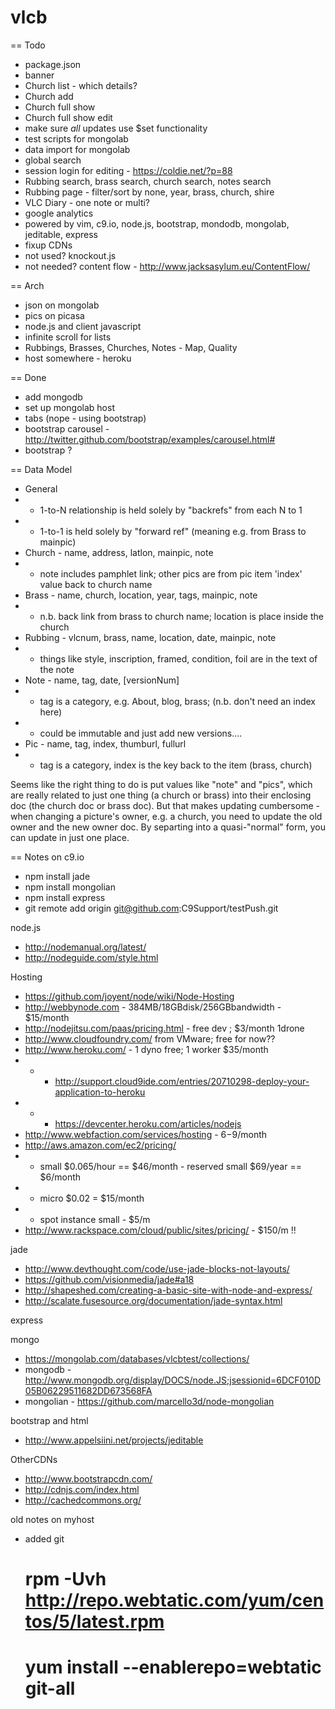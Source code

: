 vlcb
====

== Todo
- package.json
- banner
- Church list - which details?
- Church add
- Church full show
- Church full show edit
- make sure *all* updates use $set functionality
- test scripts for mongolab
- data import for mongolab
- global search
- session login for editing - https://coldie.net/?p=88
- Rubbing search, brass search, church search, notes search
- Rubbing page - filter/sort by none, year, brass, church, shire
- VLC Diary - one note or multi?
- google analytics
- powered by vim, c9.io, node.js, bootstrap, mondodb, mongolab, jeditable, express
- fixup CDNs
- not used? knockout.js
- not needed? content flow - http://www.jacksasylum.eu/ContentFlow/

== Arch
- json on mongolab
- pics on picasa
- node.js and client javascript
- infinite scroll for lists
- Rubbings, Brasses, Churches, Notes - Map, Quality
- host somewhere - heroku

== Done
- add mongodb
- set up mongolab host
- tabs (nope - using bootstrap)
- bootstrap carousel - http://twitter.github.com/bootstrap/examples/carousel.html#
- bootstrap ?

== Data Model
* General
* * 1-to-N relationship is held solely by "backrefs" from each N to 1
* * 1-to-1 is held solely by "forward ref" (meaning e.g. from Brass to mainpic)
* Church -  name, address, latlon, mainpic, note
* * note includes pamphlet link; other pics are from pic item 'index' value back to church name
* Brass - name, church, location, year, tags, mainpic, note
* * n.b. back link from brass to church name; location is place inside the church
* Rubbing - vlcnum, brass, name, location, date, mainpic, note
* * things like style, inscription, framed, condition, foil are in the text of the note
* Note - name, tag, date, [versionNum]
* * tag is a category, e.g. About, blog, brass; (n.b. don't need an index here)
* * could be immutable and just add new versions....
* Pic - name, tag, index, thumburl, fullurl
* * tag is a category, index is the key back to the item (brass, church)

Seems like the right thing to do is put values like "note" and "pics", which
are really related to just one thing (a church or brass) into their enclosing doc
(the church doc or brass doc). But that makes updating cumbersome - when changing
a picture's owner, e.g. a church, you need to update the old owner and the new owner
doc. By separting into a quasi-"normal" form, you can update in just one place.

== Notes on c9.io
- npm install jade
- npm install mongolian
- npm install express
- git remote add origin git@github.com:C9Support/testPush.git 

node.js
* http://nodemanual.org/latest/
* http://nodeguide.com/style.html

Hosting
* https://github.com/joyent/node/wiki/Node-Hosting
* http://webbynode.com - 384MB/18GBdisk/256GBbandwidth - $15/month
* http://nodejitsu.com/paas/pricing.html - free dev ; $3/month 1drone
* http://www.cloudfoundry.com/ from VMware; free for now??
* http://www.heroku.com/ - 1 dyno free; 1 worker $35/month
* * - http://support.cloud9ide.com/entries/20710298-deploy-your-application-to-heroku
* * - https://devcenter.heroku.com/articles/nodejs
* http://www.webfaction.com/services/hosting  - $6-$9/month
* http://aws.amazon.com/ec2/pricing/
* * small $0.065/hour == $46/month   - reserved small $69/year == $6/month
* * micro $0.02 = $15/month
* * spot instance small - $5/m
* http://www.rackspace.com/cloud/public/sites/pricing/ - $150/m !!

jade
* http://www.devthought.com/code/use-jade-blocks-not-layouts/
* https://github.com/visionmedia/jade#a18
* http://shapeshed.com/creating-a-basic-site-with-node-and-express/
* http://scalate.fusesource.org/documentation/jade-syntax.html

express

mongo
* https://mongolab.com/databases/vlcbtest/collections/
* mongodb - http://www.mongodb.org/display/DOCS/node.JS;jsessionid=6DCF010D05B06229511682DD673568FA
* mongolian - https://github.com/marcello3d/node-mongolian

bootstrap and html
* http://www.appelsiini.net/projects/jeditable

OtherCDNs
* http://www.bootstrapcdn.com/
* http://cdnjs.com/index.html
* http://cachedcommons.org/


old notes on myhost
* added git
    # rpm -Uvh http://repo.webtatic.com/yum/centos/5/latest.rpm
	# yum install --enablerepo=webtatic git-all